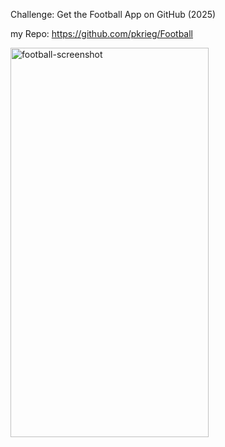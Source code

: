 Challenge: Get the Football App on GitHub (2025)

my Repo: https://github.com/pkrieg/Football

<img width="317" height="623" alt="football-screenshot" src="https://github.com/user-attachments/assets/3aa272c3-a191-4cbb-acec-cce1b6775424" />


